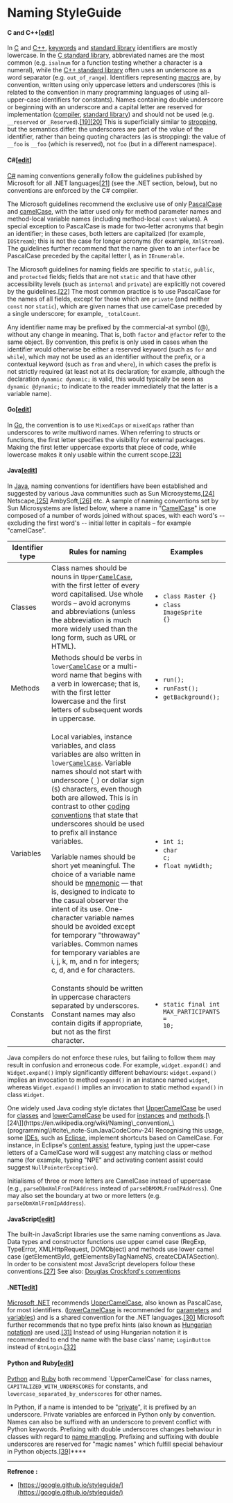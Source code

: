 # Naming StyleGuide

#### C and C++\[[edit](https://en.wikipedia.org/w/index.php?title=Naming\_convention\_\(programming\)\&action=edit\&section=19)]

In [C](https://en.wikipedia.org/wiki/C\_\(programming\_language\)) and [C++](https://en.wikipedia.org/wiki/C%2B%2B), [keywords](https://en.wikipedia.org/wiki/Keyword\_\(computer\_programming\)) and [standard library](https://en.wikipedia.org/wiki/Standard\_library) identifiers are mostly lowercase. In the [C standard library](https://en.wikipedia.org/wiki/C\_standard\_library), abbreviated names are the most common (e.g. `isalnum` for a function testing whether a character is a numeral), while the [C++ standard library](https://en.wikipedia.org/wiki/C%2B%2B\_standard\_library) often uses an underscore as a word separator (e.g. `out_of_range`). Identifiers representing [macros](https://en.wikipedia.org/wiki/C\_preprocessor#Macro\_definition\_and\_expansion) are, by convention, written using only uppercase letters and underscores (this is related to the convention in many programming languages of using all-upper-case identifiers for constants). Names containing double underscore or beginning with an underscore and a capital letter are reserved for implementation ([compiler](https://en.wikipedia.org/wiki/Compiler), [standard library](https://en.wikipedia.org/wiki/Standard\_library)) and should not be used (e.g. `__reserved` or `_Reserved`).[\[19\]](https://en.wikipedia.org/wiki/Naming\_convention\_\(programming\)#cite\_note-19)[\[20\]](https://en.wikipedia.org/wiki/Naming\_convention\_\(programming\)#cite\_note-20) This is superficially similar to [stropping](https://en.wikipedia.org/wiki/Stropping\_\(syntax\)), but the semantics differ: the underscores are part of the value of the identifier, rather than being quoting characters (as is stropping): the value of `__foo` is `__foo` (which is reserved), not `foo` (but in a different namespace).

#### C#\[[edit](https://en.wikipedia.org/w/index.php?title=Naming\_convention\_\(programming\)\&action=edit\&section=20)]

[C#](https://en.wikipedia.org/wiki/C\_Sharp\_\(programming\_language\)) naming conventions generally follow the guidelines published by Microsoft for all .NET languages[\[21\]](https://en.wikipedia.org/wiki/Naming\_convention\_\(programming\)#cite\_note-21) (see the .NET section, below), but no conventions are enforced by the C# compiler.

The Microsoft guidelines recommend the exclusive use of only [PascalCase](https://en.wikipedia.org/wiki/CamelCase) and [camelCase](https://en.wikipedia.org/wiki/CamelCase), with the latter used only for method parameter names and method-local variable names (including method-local `const` values). A special exception to PascalCase is made for two-letter acronyms that begin an identifier; in these cases, both letters are capitalized (for example, `IOStream`); this is not the case for longer acronyms (for example, `XmlStream`). The guidelines further recommend that the name given to an `interface` be PascalCase preceded by the capital letter I, as in `IEnumerable`.

The Microsoft guidelines for naming fields are specific to `static`, `public`, and `protected` fields; fields that are not `static` and that have other accessibility levels (such as `internal` and `private`) are explicitly not covered by the guidelines.[\[22\]](https://en.wikipedia.org/wiki/Naming\_convention\_\(programming\)#cite\_note-22) The most common practice is to use PascalCase for the names of all fields, except for those which are `private` (and neither `const` nor `static`), which are given names that use camelCase preceded by a single underscore; for example, `_totalCount`.

Any identifier name may be prefixed by the commercial-at symbol (@), without any change in meaning. That is, both `factor` and `@factor` refer to the same object. By convention, this prefix is only used in cases when the identifier would otherwise be either a reserved keyword (such as `for` and `while`), which may not be used as an identifier without the prefix, or a contextual keyword (such as `from` and `where`), in which cases the prefix is not strictly required (at least not at its declaration; for example, although the declaration `dynamic dynamic;` is valid, this would typically be seen as `dynamic @dynamic;` to indicate to the reader immediately that the latter is a variable name).

#### Go\[[edit](https://en.wikipedia.org/w/index.php?title=Naming\_convention\_\(programming\)\&action=edit\&section=21)]

In [Go](https://en.wikipedia.org/wiki/Go\_\(programming\_language\)), the convention is to use `MixedCaps` or `mixedCaps` rather than underscores to write multiword names. When referring to structs or functions, the first letter specifies the visibility for external packages. Making the first letter uppercase exports that piece of code, while lowercase makes it only usable within the current scope.[\[23\]](https://en.wikipedia.org/wiki/Naming\_convention\_\(programming\)#cite\_note-23)

#### Java\[[edit](https://en.wikipedia.org/w/index.php?title=Naming\_convention\_\(programming\)\&action=edit\&section=22)]

In [Java](https://en.wikipedia.org/wiki/Java\_\(programming\_language\)), naming conventions for identifiers have been established and suggested by various Java communities such as Sun Microsystems,[\[24\]](https://en.wikipedia.org/wiki/Naming\_convention\_\(programming\)#cite\_note-SunJavaCodeConv-24) Netscape,[\[25\]](https://en.wikipedia.org/wiki/Naming\_convention\_\(programming\)#cite\_note-25) AmbySoft,[\[26\]](https://en.wikipedia.org/wiki/Naming\_convention\_\(programming\)#cite\_note-26) etc. A sample of naming conventions set by Sun Microsystems are listed below, where a name in "[CamelCase](https://en.wikipedia.org/wiki/CamelCase)" is one composed of a number of words joined without spaces, with each word's -- excluding the first word's -- initial letter in capitals – for example "camelCase".

| Identifier type | Rules for naming                                                                                                                                                                                                                                                                                                                                                                                                                                                                                                                                                                                                                                                                                                                                                                                                                                                                                                                                                    | Examples                                                                                                    |
| --------------- | ------------------------------------------------------------------------------------------------------------------------------------------------------------------------------------------------------------------------------------------------------------------------------------------------------------------------------------------------------------------------------------------------------------------------------------------------------------------------------------------------------------------------------------------------------------------------------------------------------------------------------------------------------------------------------------------------------------------------------------------------------------------------------------------------------------------------------------------------------------------------------------------------------------------------------------------------------------------- | ----------------------------------------------------------------------------------------------------------- |
| Classes         | Class names should be nouns in `Upper`[`CamelCase`](https://en.wikipedia.org/wiki/CamelCase), with the first letter of every word capitalised. Use whole words – avoid acronyms and abbreviations (unless the abbreviation is much more widely used than the long form, such as URL or HTML).                                                                                                                                                                                                                                                                                                                                                                                                                                                                                                                                                                                                                                                                       | <ul><li><code>class Raster {}</code></li><li><code>class ImageSprite {}</code></li></ul>                    |
| Methods         | Methods should be verbs in `lower`[`CamelCase`](https://en.wikipedia.org/wiki/CamelCase) or a multi-word name that begins with a verb in lowercase; that is, with the first letter lowercase and the first letters of subsequent words in uppercase.                                                                                                                                                                                                                                                                                                                                                                                                                                                                                                                                                                                                                                                                                                                | <ul><li><code>run();</code></li><li><code>runFast();</code></li><li><code>getBackground();</code></li></ul> |
| Variables       | <p>Local variables, instance variables, and class variables are also written in <code>lower</code><a href="https://en.wikipedia.org/wiki/CamelCase"><code>CamelCase</code></a>. Variable names should not start with underscore (<code>_</code>) or dollar sign (<code>$</code>) characters, even though both are allowed. This is in contrast to other <a href="https://en.wikipedia.org/wiki/Coding_conventions">coding conventions</a> that state that underscores should be used to prefix all instance variables.</p><p>Variable names should be short yet meaningful. The choice of a variable name should be <a href="https://en.wikipedia.org/wiki/Mnemonic">mnemonic</a> — that is, designed to indicate to the casual observer the intent of its use. One-character variable names should be avoided except for temporary "throwaway" variables. Common names for temporary variables are i, j, k, m, and n for integers; c, d, and e for characters.</p> | <ul><li><code>int i;</code></li><li><code>char c;</code></li><li><code>float myWidth;</code></li></ul>      |
| Constants       | Constants should be written in uppercase characters separated by underscores. Constant names may also contain digits if appropriate, but not as the first character.                                                                                                                                                                                                                                                                                                                                                                                                                                                                                                                                                                                                                                                                                                                                                                                                | <ul><li><code>static final int MAX_PARTICIPANTS = 10;</code></li></ul>                                      |

Java compilers do not enforce these rules, but failing to follow them may result in confusion and erroneous code. For example, `widget.expand()` and `Widget.expand()` imply significantly different behaviours: `widget.expand()` implies an invocation to method `expand()` in an instance named `widget`, whereas `Widget.expand()` implies an invocation to static method `expand()` in class `Widget`.

One widely used Java coding style dictates that [UpperCamelCase](https://en.wikipedia.org/wiki/CamelCase) be used for [classes](https://en.wikipedia.org/wiki/Class\_\(computer\_science\)) and [lowerCamelCase](https://en.wikipedia.org/wiki/CamelCase) be used for [instances](https://en.wikipedia.org/wiki/Instance\_\(computer\_science\)) and [methods](https://en.wikipedia.org/wiki/Method\_\(computer\_science\)).[\[24\]](https://en.wikipedia.org/wiki/Naming\_convention\_\(programming\)#cite\_note-SunJavaCodeConv-24) Recognising this usage, some [IDEs](https://en.wikipedia.org/wiki/Integrated\_development\_environment), such as [Eclipse](https://en.wikipedia.org/wiki/Eclipse\_\(IDE\)), implement shortcuts based on CamelCase. For instance, in Eclipse's [content assist](https://en.wikipedia.org/wiki/Content\_assist) feature, typing just the upper-case letters of a CamelCase word will suggest any matching class or method name (for example, typing "NPE" and activating content assist could suggest `NullPointerException`).

Initialisms of three or more letters are CamelCase instead of uppercase (e.g., `parseDbmXmlFromIPAddress` instead of `parseDBMXMLFromIPAddress`). One may also set the boundary at two or more letters (e.g. `parseDbmXmlFromIpAddress`).

#### JavaScript\[[edit](https://en.wikipedia.org/w/index.php?title=Naming\_convention\_\(programming\)\&action=edit\&section=23)]

The built-in JavaScript libraries use the same naming conventions as Java. Data types and constructor functions use upper camel case (RegExp, TypeError, XMLHttpRequest, DOMObject) and methods use lower camel case (getElementById, getElementsByTagNameNS, createCDATASection). In order to be consistent most JavaScript developers follow these conventions.[\[27\]](https://en.wikipedia.org/wiki/Naming\_convention\_\(programming\)#cite\_note-27) See also: [Douglas Crockford's conventions](https://www.crockford.com/code.html)

#### .NET\[[edit](https://en.wikipedia.org/w/index.php?title=Naming\_convention\_\(programming\)\&action=edit\&section=25)]

[Microsoft .NET](https://en.wikipedia.org/wiki/Microsoft\_.NET) recommends [UpperCamelCase](https://en.wikipedia.org/wiki/CamelCase), also known as PascalCase, for most identifiers. ([lowerCamelCase](https://en.wikipedia.org/wiki/CamelCase) is recommended for [parameters](https://en.wikipedia.org/wiki/Parameter\_\(computer\_science\)) and [variables](https://en.wikipedia.org/wiki/Variable\_\(programming\))) and is a shared convention for the .NET languages.[\[30\]](https://en.wikipedia.org/wiki/Naming\_convention\_\(programming\)#cite\_note-30) Microsoft further recommends that no type prefix hints (also known as [Hungarian notation](https://en.wikipedia.org/wiki/Hungarian\_notation)) are used.[\[31\]](https://en.wikipedia.org/wiki/Naming\_convention\_\(programming\)#cite\_note-31) Instead of using Hungarian notation it is recommended to end the name with the base class' name; `LoginButton` instead of `BtnLogin`.[\[32\]](https://en.wikipedia.org/wiki/Naming\_convention\_\(programming\)#cite\_note-32)



#### Python and Ruby\[[edit](https://en.wikipedia.org/w/index.php?title=Naming\_convention\_\(programming\)\&action=edit\&section=30)]

[Python](https://en.wikipedia.org/wiki/Python\_\(programming\_language\)) and [Ruby](https://en.wikipedia.org/wiki/Ruby\_\(programming\_language\)) both recommend `UpperCamelCase` for class names, `CAPITALIZED_WITH_UNDERSCORES` for constants, and `lowercase_separated_by_underscores` for other names.

In Python, if a name is intended to be "[private](https://en.wikipedia.org/wiki/Private\_member)", it is prefixed by an underscore. Private variables are enforced in Python only by convention. Names can also be suffixed with an underscore to prevent conflict with Python keywords. Prefixing with double underscores changes behaviour in classes with regard to [name mangling](https://en.wikipedia.org/wiki/Name\_mangling#Python). Prefixing and suffixing with double underscores are reserved for "magic names" which fulfill special behaviour in Python objects.[\[39\]](https://en.wikipedia.org/wiki/Naming\_convention\_\(programming\)#cite\_note-pep8-39)****

****

**Refrence  :** &#x20;

* [https://google.github.io/styleguide/](https://google.github.io/styleguide/)

